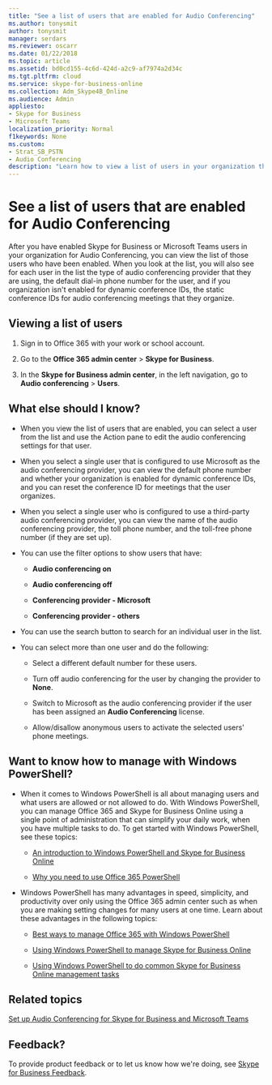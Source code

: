```yaml
---
title: "See a list of users that are enabled for Audio Conferencing"
ms.author: tonysmit
author: tonysmit
manager: serdars
ms.reviewer: oscarr
ms.date: 01/22/2018
ms.topic: article
ms.assetid: bd0cd155-4c6d-424d-a2c9-af7974a2d34c
ms.tgt.pltfrm: cloud
ms.service: skype-for-business-online
ms.collection: Adm_Skype4B_Online
ms.audience: Admin
appliesto:
- Skype for Business 
- Microsoft Teams
localization_priority: Normal
f1keywords: None
ms.custom:
- Strat_SB_PSTN
- Audio Conferencing
description: "Learn how to view a list of users in your organization that are enabled for dial-in conferencing from within the Skype for Business admin center. "
---
```


# See a list of users that are enabled for Audio Conferencing

After you have enabled Skype for Business or Microsoft Teams users in your organization for Audio Conferencing, you can view the list of those users who have been enabled. When you look at the list, you will also see for each user in the list the type of audio conferencing provider that they are using, the default dial-in phone number for the user, and if you organization isn't enabled for dynamic conference IDs, the static conference IDs for audio conferencing meetings that they organize.
  
## Viewing a list of users

1. Sign in to Office 365 with your work or school account.
    
2. Go to the **Office 365 admin center** > **Skype for Business**.
    
3. In the **Skype for Business admin center**, in the left navigation, go to **Audio conferencing** > **Users**.
    
## What else should I know?

- When you view the list of users that are enabled, you can select a user from the list and use the Action pane to edit the audio conferencing settings for that user.
    
- When you select a single user that is configured to use Microsoft as the audio conferencing provider, you can view the default phone number and whether your organization is enabled for dynamic conference IDs, and you can reset the conference ID for meetings that the user organizes.
    
- When you select a single user who is configured to use a third-party audio conferencing provider, you can view the name of the audio conferencing provider, the toll phone number, and the toll-free phone number (if they are set up).
    
- You can use the filter options to show users that have:
    
  - **Audio conferencing on**
    
  - **Audio conferencing off**
    
  - **Conferencing provider - Microsoft**
    
  - **Conferencing provider - others**
    
- You can use the search button to search for an individual user in the list.
    
- You can select more than one user and do the following:
    
  - Select a different default number for these users.
    
  - Turn off audio conferencing for the user by changing the provider to **None**.
    
  - Switch to Microsoft as the audio conferencing provider if the user has been assigned an **Audio Conferencing** license.
    
  - Allow/disallow anonymous users to activate the selected users' phone meetings.
    
## Want to know how to manage with Windows PowerShell?

- When it comes to Windows PowerShell is all about managing users and what users are allowed or not allowed to do. With Windows PowerShell, you can manage Office 365 and Skype for Business Online using a single point of administration that can simplify your daily work, when you have multiple tasks to do. To get started with Windows PowerShell, see these topics:
    
  - [An introduction to Windows PowerShell and Skype for Business Online](https://go.microsoft.com/fwlink/?LinkId=525039)
    
  - [Why you need to use Office 365 PowerShell](https://go.microsoft.com/fwlink/?LinkId=525041)
    
- Windows PowerShell has many advantages in speed, simplicity, and productivity over only using the Office 365 admin center such as when you are making setting changes for many users at one time. Learn about these advantages in the following topics:
    
  - [Best ways to manage Office 365 with Windows PowerShell](https://go.microsoft.com/fwlink/?LinkId=525142)
    
  - [Using Windows PowerShell to manage Skype for Business Online](https://go.microsoft.com/fwlink/?LinkId=525453)
    
  - [Using Windows PowerShell to do common Skype for Business Online management tasks](https://go.microsoft.com/fwlink/?LinkId=525038)
    
## Related topics

[Set up Audio Conferencing for Skype for Business and Microsoft Teams](set-up-audio-conferencing.md)

## Feedback?
To provide product feedback or to let us know how we're doing, see [Skype for Business Feedback](https://www.skypefeedback.com).